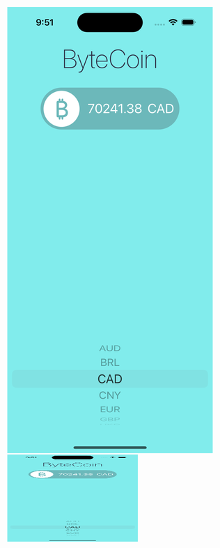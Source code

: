 ![Alt text](ByteCoinImage.png)
<img src="ByteCoinImage.png" alt="Alt text" width="300" height="200">

